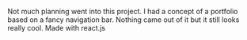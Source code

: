 ﻿Not much planning went into this project.
I had a concept of a portfolio based on a fancy navigation bar. Nothing came out of it but it still looks really cool.
Made with react.js